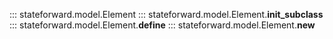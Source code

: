 ::: stateforward.model.Element
::: stateforward.model.Element.__init_subclass__
::: stateforward.model.Element.__define__
::: stateforward.model.Element.__new__